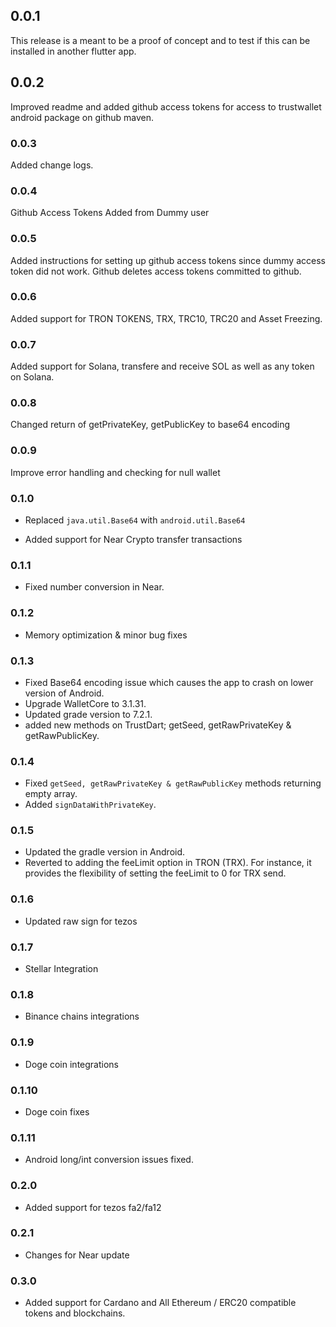 ## 0.0.1

This release is a meant to be a proof of concept and to test if this can be installed in another flutter app.

## 0.0.2

Improved readme and added github access tokens for access to trustwallet android package on github maven.


### 0.0.3 

Added change logs.

### 0.0.4

Github Access Tokens Added from Dummy user

### 0.0.5

Added instructions for setting up github access tokens since dummy access token did not work. Github deletes access tokens committed to github.


### 0.0.6

Added support for TRON TOKENS, TRX, TRC10, TRC20 and Asset Freezing.


### 0.0.7

Added support for Solana, transfere and receive SOL as well as any token on Solana.

### 0.0.8

Changed return of getPrivateKey, getPublicKey to base64 encoding


### 0.0.9

Improve error handling and checking for null wallet


### 0.1.0

- Replaced `java.util.Base64` with `android.util.Base64`

- Added support for Near Crypto transfer transactions


### 0.1.1

- Fixed number conversion in Near.

### 0.1.2

- Memory optimization & minor bug fixes

### 0.1.3

- Fixed Base64 encoding issue which causes the app to crash on lower version of Android.
- Upgrade WalletCore to 3.1.31.
- Updated grade version to 7.2.1.
- added new methods on TrustDart; getSeed, getRawPrivateKey & getRawPublicKey.

### 0.1.4

- Fixed `getSeed, getRawPrivateKey & getRawPublicKey` methods returning empty array.
- Added `signDataWithPrivateKey`.


### 0.1.5

- Updated the gradle version in Android.
- Reverted to adding the feeLimit option in TRON (TRX). For instance, it provides the flexibility of setting the feeLimit to 0 for TRX send.


### 0.1.6

- Updated raw sign for tezos


### 0.1.7

- Stellar Integration

### 0.1.8

- Binance chains integrations

### 0.1.9

- Doge coin integrations

### 0.1.10

- Doge coin fixes

### 0.1.11

- Android long/int conversion issues fixed.

### 0.2.0

- Added support for tezos fa2/fa12

### 0.2.1

- Changes for Near update

### 0.3.0

- Added support for Cardano and All Ethereum / ERC20 compatible tokens and blockchains.